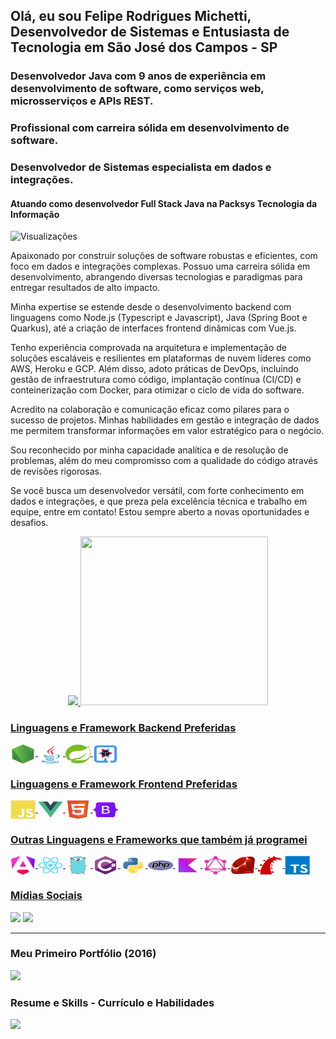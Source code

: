## Olá, eu sou Felipe Rodrigues Michetti, Desenvolvedor de Sistemas e Entusiasta de Tecnologia em São José dos Campos - SP
### Desenvolvedor Java com 9 anos de experiência em desenvolvimento de software, como serviços web, microsserviços e APIs REST.
### Profissional com carreira sólida em desenvolvimento de software.
### Desenvolvedor de Sistemas especialista em dados e integrações.
#### Atuando como desenvolvedor Full Stack Java na Packsys Tecnologia da Informação

<p align="left"> <img src="https://komarev.com/ghpvc/?username=frmichetti&color=red" alt="Visualizações" /> </p>
<p>
Apaixonado por construir soluções de software robustas e eficientes, com foco em dados e integrações complexas. Possuo uma carreira sólida em desenvolvimento, abrangendo diversas tecnologias e paradigmas para entregar resultados de alto impacto.

Minha expertise se estende desde o desenvolvimento backend com linguagens como Node.js (Typescript e Javascript), Java (Spring Boot e Quarkus), até a criação de interfaces frontend dinâmicas com Vue.js.

Tenho experiência comprovada na arquitetura e implementação de soluções escaláveis e resilientes em plataformas de nuvem líderes como AWS, Heroku e GCP. Além disso, adoto práticas de DevOps, incluindo gestão de infraestrutura como código, implantação contínua (CI/CD) e conteinerização com Docker, para otimizar o ciclo de vida do software.

Acredito na colaboração e comunicação eficaz como pilares para o sucesso de projetos. Minhas habilidades em gestão e integração de dados me permitem transformar informações em valor estratégico para o negócio.

Sou reconhecido por minha capacidade analítica e de resolução de problemas, além do meu compromisso com a qualidade do código através de revisões rigorosas.

Se você busca um desenvolvedor versátil, com forte conhecimento em dados e integrações, e que preza pela excelência técnica e trabalho em equipe, entre em contato! Estou sempre aberto a novas oportunidades e desafios.
  
</p>
<div align="center">
  <a href="https://github.com/frmichetti">
  <img height="180em" src="https://github-readme-stats.vercel.app/api?username=frmichetti&show_icons=true&theme=dracula&include_all_commits=true&count_private=true"/>
  <img height="270em" width="300em" src="https://github-readme-stats.vercel.app/api/top-langs/?username=frmichetti&layout=compact&langs_count=30&theme=dracula&count_private=false"/>
</div>
  
### Linguagens e Framework Backend Preferidas  
<div style="display: inline_block">
  <img align="center" alt="NodeJs" height="30" width="40" src="https://raw.githubusercontent.com/devicons/devicon/master/icons/nodejs/nodejs-original.svg">  
  <img align="center" alt="Java" height="30" width="40" src="https://raw.githubusercontent.com/devicons/devicon/master/icons/java/java-original.svg"> 
  <img align="center" alt="Spring Boot" height="30" width="40" src="https://raw.githubusercontent.com/devicons/devicon/master/icons/spring/spring-original.svg">
  <img align="center" alt="Quarkus" height="30" width="40" src="https://raw.githubusercontent.com/devicons/devicon/master/icons/quarkus/quarkus-original.svg">

   
   
</div>

### Linguagens e Framework Frontend Preferidas  
<div style="display: inline_block">
  <img align="center" alt="Js" height="30" width="40" src="https://raw.githubusercontent.com/devicons/devicon/master/icons/javascript/javascript-plain.svg">
  <img align="center" alt="Vue" height="30" width="40" src="https://raw.githubusercontent.com/devicons/devicon/master/icons/vuejs/vuejs-original.svg">  
  <img align="center" alt="HTML" height="30" width="40" src="https://raw.githubusercontent.com/devicons/devicon/master/icons/html5/html5-original.svg">    
  <img align="center" alt="Bootstrap" height="30" width="40" src="https://raw.githubusercontent.com/devicons/devicon/master/icons/bootstrap/bootstrap-original.svg">
</div>

### Outras Linguagens e Frameworks que também já programei
<div style="display: inline_block">    
  <img align="center" alt="Angular" height="30" width="40" src="https://raw.githubusercontent.com/devicons/devicon/master/icons/angular/angular-original.svg">
  <img align="center" alt="React" height="30" width="40" src="https://raw.githubusercontent.com/devicons/devicon/master/icons/react/react-original.svg">  
  <img align="center" alt="Go" height="30" width="40" src="https://raw.githubusercontent.com/devicons/devicon/master/icons/go/go-original.svg">  
  <img align="center" alt="CSharp" height="30" width="40" src="https://raw.githubusercontent.com/devicons/devicon/master/icons/csharp/csharp-original.svg"> 
  <img align="center" alt="Python" height="30" width="40" src="https://raw.githubusercontent.com/devicons/devicon/master/icons/python/python-original.svg">  
  <img align="center" alt="Php" height="30" width="40" src="https://raw.githubusercontent.com/devicons/devicon/master/icons/php/php-original.svg">    
  <img align="center" alt="Kotlin" height="30" width="40" src="https://raw.githubusercontent.com/devicons/devicon/master/icons/kotlin/kotlin-original.svg">   
  <img align="center" alt="Graphql" height="30" width="40" src="https://raw.githubusercontent.com/devicons/devicon/master/icons/graphql/graphql-plain.svg">
  <img align="center" alt="Ruby" height="30" width="40" src="https://raw.githubusercontent.com/devicons/devicon/master/icons/ruby/ruby-original.svg">
  <img align="center" alt="Ruby on Rails" height="30" width="40" src="https://raw.githubusercontent.com/devicons/devicon/master/icons/rails/rails-plain.svg">
  <img align="center" alt="Ts" height="30" width="40" src="https://raw.githubusercontent.com/devicons/devicon/master/icons/typescript/typescript-plain.svg">    
</div>
  
### Mídias Sociais
 
<div> 
  <a href="https://www.youtube.com/@frmichetti" target="_blank"><img src="https://img.shields.io/badge/YouTube-FF0000?style=for-the-badge&logo=youtube&logoColor=white" target="_blank"></a>
  <!--<a href = "mailto:frmichetti@gmail.com"><img src="https://img.shields.io/badge/-Gmail-%23333?style=for-the-badge&logo=gmail&logoColor=white" target="_blank"></a>-->
  <a href="https://www.linkedin.com/in/frmichetti" target="_blank"><img src="https://img.shields.io/badge/-LinkedIn-%230077B5?style=for-the-badge&logo=linkedin&logoColor=white" target="_blank">
  </a> 

<hr>
</hr>


### Meu Primeiro Portfólio (2016)
<a href="https://play.google.com/store/apps/details?id=br.com.frmichetti.portfolio" target="_blank">
<img src="https://img.shields.io/badge/-Meu Portfólio Mobile-%230077B5?style=for-the-badge&logo=android&logoColor=white" target="_blank">
</a>

### Resume e Skills - Currículo e Habilidades
<a href="https://gist.github.com/frmichetti/565bf971a2c5c621a34693b7463c2671" target="_blank">
<img src="https://img.shields.io/badge/-My Resume and Skills-%230077B5?style=for-the-badge" target="_blank">
</a>



